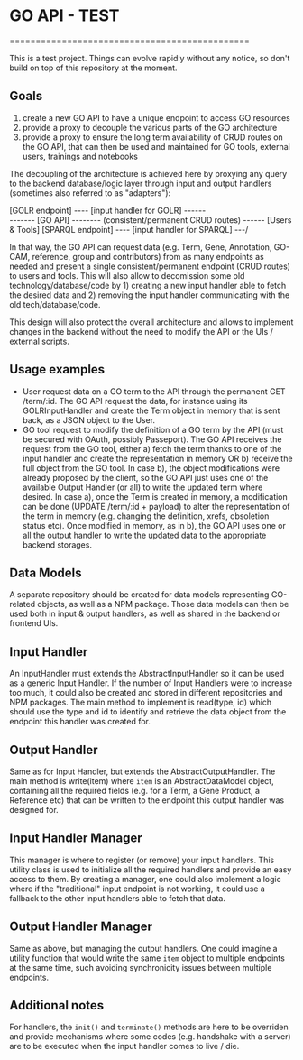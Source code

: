 # GO API - TEST
==============================================

This is a test project. Things can evolve rapidly without any notice, so don't build on top of this repository at the moment.

## Goals
1) create a new GO API to have a unique endpoint to access GO resources
2) provide a proxy to decouple the various parts of the GO architecture
3) provide a proxy to ensure the long term availability of CRUD routes on the GO API, that can then be used and maintained for GO tools, external users, trainings and notebooks

The decoupling of the architecture is achieved here by proxying any query to the backend database/logic layer through input and output handlers (sometimes also referred to as "adapters"):

[GOLR endpoint] ---- [input handler for GOLR] ------ \
                                                      ------- [GO API] -------- (consistent/permanent CRUD routes) ------ [Users & Tools]
[SPARQL endpoint] ---- [input handler for SPARQL] ---/

In that way, the GO API can request data (e.g. Term, Gene, Annotation, GO-CAM, reference, group and contributors) from as many endpoints as needed and present a single consistent/permanent endpoint (CRUD routes) to users and tools. This will also allow to decomission some old technology/database/code by 1) creating a new input handler able to fetch the desired data and 2) removing the input handler communicating with the old tech/database/code.

This design will also protect the overall architecture and allows to implement changes in the backend without the need to modify the API or the UIs / external scripts.

## Usage examples
- User request data on a GO term to the API through the permanent GET /term/:id. The GO API request the data, for instance using its GOLRInputHandler and create the Term object in memory that is sent back, as a JSON object to the User.
- GO tool request to modify the definition of a GO term by the API (must be secured with OAuth, possibly Passeport). The GO API receives the request from the GO tool, either a) fetch the term thanks to one of the input handler and create the representation in memory OR b) receive the full object from the GO tool. In case b), the object modifications were already proposed by the client, so the GO API just uses one of the available Output Handler (or all) to write the updated term where desired. In case a), once the Term is created in memory, a modification can be done (UPDATE /term/:id + payload) to alter the representation of the term in memory (e.g. changing the definition, xrefs, obsoletion status etc). Once modified in memory, as in b), the GO API uses one or all the output handler to write the updated data to the appropriate backend storages.

## Data Models

A separate repository should be created for data models representing GO-related objects, as well as a NPM package. Those data models can then be used both in input & output handlers, as well as shared in the backend or frontend UIs.

## Input Handler

An InputHandler must extends the AbstractInputHandler so it can be used as a generic Input Handler. If the number of Input Handlers were to increase too much, it could also be created and stored in different repositories and NPM packages. The main method to implement is read(type, id) which should use the type and id to identify and retrieve the data object from the endpoint this handler was created for.

## Output Handler

Same as for Input Handler, but extends the AbstractOutputHandler. The main method is write(item) where `item` is an AbstractDataModel object, containing all the required fields (e.g. for a Term, a Gene Product, a Reference etc) that can be written to the endpoint this output handler was designed for.

## Input Handler Manager

This manager is where to register (or remove) your input handlers. This utility class is used to initialize all the required handlers and provide an easy access to them. By creating a manager, one could also implement a logic where if the "traditional" input endpoint is not working, it could use a fallback to the other input handlers able to fetch that data.

## Output Handler Manager

Same as above, but managing the output handlers. One could imagine a utility function that would write the same `item` object to multiple endpoints at the same time, such avoiding synchronicity issues between multiple endpoints.

## Additional notes

For handlers, the `init()` and `terminate()` methods are here to be overriden and provide mechanisms where some codes (e.g. handshake with a server) are to be executed when the input handler comes to live / die.


